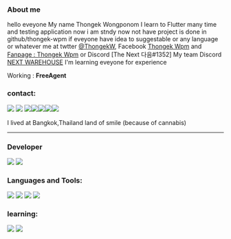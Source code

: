 ### About me 
hello eveyone My name Thongek Wongponom I learn to Flutter many time and testing application 
now i am stndy now not have project is done in github/thongek-wpm if eveyone have idea to suggestable or any language or whatever me at twtter [@ThongekW](https://twitter.com/ThongekW), Facebook [Thongek Wpm](https://www.facebook.com/BreakerGEz) and [Fanpage : Thongek Wpm](https://www.facebook.com/ThongekWpmTh/) or Discord [The Next 다음#1352]  My team Discord [NEXT WAREHOUSE](https://discord.gg/bppT8TaYrf) I'm learning eveyone for experience

Working : **FreeAgent**

### contact:
<a href= https://www.facebook.com/BreakerGEz><img src =https://user-images.githubusercontent.com/70640558/205985322-edf01cec-77ec-477d-92e6-2e7a58587a86.png></a>
<a href= https://www.instagram.com/thongek_wpm><img src =https://user-images.githubusercontent.com/70640558/205985785-ead26530-744a-4a3b-8a95-4d44390441dc.png></a>
<a href= https://www.linkedin.com/in/thongek-wongpomon-338aba258><img src =https://user-images.githubusercontent.com/70640558/205986576-4a4044b8-4c6d-435f-843f-10e3d899be7d.png></a><a href= https://twitter.com/ThongekW><img src =https://user-images.githubusercontent.com/70640558/205987012-67532951-3945-4773-887b-03a803adb4b3.png></a><a href= https://www.youtube.com/@thongek_wpm><img src =https://user-images.githubusercontent.com/70640558/205987610-fbf7b299-5b78-48d7-b034-6f0f0e717f75.png></a><a href= https://www.twitch.tv/thenextza><img src =https://user-images.githubusercontent.com/70640558/205988018-1d9c4c53-979c-499d-a2d1-4eeba5a1380e.png></a><a href= https://discord.gg/bppT8TaYrf><img src =https://user-images.githubusercontent.com/70640558/205988706-eedfaf75-f41f-4c4d-ba95-8d77fdfb43a4.png></a>



I lived at Bangkok,Thailand land of smile (because of cannabis)
___________________________________________________________________________________________________________________________________
### Developer
<a href= https://code.visualstudio.com><img src = https://user-images.githubusercontent.com/70640558/206163103-9e0d1246-f3aa-446c-8490-8a086c2b9fb3.png></a>
<a href= https://desktop.github.com><img src = https://user-images.githubusercontent.com/70640558/205984670-4db342f0-443c-4428-b3d8-7f9ffe6d1c6f.png></a>

### Languages and Tools:
<a href=https://flutter.dev><img src = https://user-images.githubusercontent.com/70640558/205962213-7168570a-4f33-4369-891c-5bf45ada4612.png ></a> 
<a href=https://dart.dev><img src =https://user-images.githubusercontent.com/70640558/205966841-fe9532ac-b1db-4170-851a-7c726526c848.svg></a> 
<a href= https://firebase.google.com><img src =https://user-images.githubusercontent.com/70640558/205962094-6b4918db-b1b7-4afa-a93b-8d6ec8810a81.png></a>
<a href= https://yarnpkg.com><img src =https://user-images.githubusercontent.com/70640558/206162610-127993b8-d1e4-41f1-ad80-1ae937af6e7e.png></a>
### learning:
<a href= https://vuejs.org><img src =https://user-images.githubusercontent.com/70640558/205969831-da82182e-0e3b-43dd-bf8c-83cc60af5449.png></a>
<a href= https://next.vuetifyjs.com/en><img src =https://user-images.githubusercontent.com/70640558/205970338-19fe7ebb-bb9e-4641-bfbc-fb0162a820cd.png></a>
